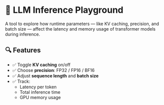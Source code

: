 # 🧪 LLM Inference Playground

A tool to explore how runtime parameters — like KV caching, precision, and batch size — affect the latency and memory usage of transformer models during inference.

## 🔍 Features

- ✅ Toggle **KV caching** on/off
- ✅ Choose **precision**: FP32 / FP16 / BF16
- ✅ Adjust **sequence length** and **batch size**
- ✅ Track:
  - Latency per token
  - Total inference time
  - GPU memory usage
